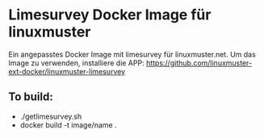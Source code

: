 # Limesurvey Docker Image für linuxmuster

Ein angepasstes Docker Image mit limesurvey für linuxmuster.net. Um das Image zu verwenden, installiere die APP: 
https://github.com/linuxmuster-ext-docker/linuxmuster-limesurvey

## To build:

* ./getlimesurvey.sh
* docker build -t image/name .
